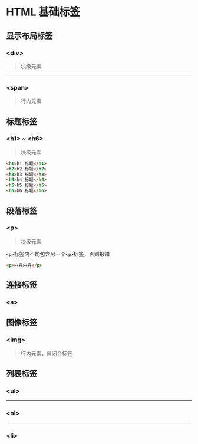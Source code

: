 # HTML 基础标签

## 显示布局标签

### \<div>

> 块级元素

---

### \<span>

> 行内元素

## 标题标签

### \<h1> ~ \<h6>

> 块级元素

```html
<h1>h1 标题</h1>
<h2>h2 标题</h2>
<h3>h3 标题</h3>
<h4>h4 标题</h4>
<h5>h5 标题</h5>
<h6>h6 标题</h6>
```

## 段落标签

### \<p>

> 块级元素

`<p>`标签内不能包含另一个`<p>`标签，否则报错

```html
<p>内容内容</p>
```

## 连接标签

### \<a>

## 图像标签

### \<img>

> 行内元素，自闭合标签

## 列表标签

### \<ul>

---

### \<ol>

---

### \<li>

<style module>
.playground {
    background-color: #f5f5f5;
    color: black;
    padding: 1rem;
    border: 1px solid grey;
    margin-top: 16px;
}
.comment {
    display: block;
    color: green;
}
</style>
